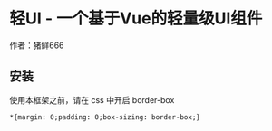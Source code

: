 # 轻UI - 一个基于Vue的轻量级UI组件
作者：猪鲜666

## 安装

使用本框架之前，请在 css 中开启 border-box
```
*{margin: 0;padding: 0;box-sizing: border-box;}
```
